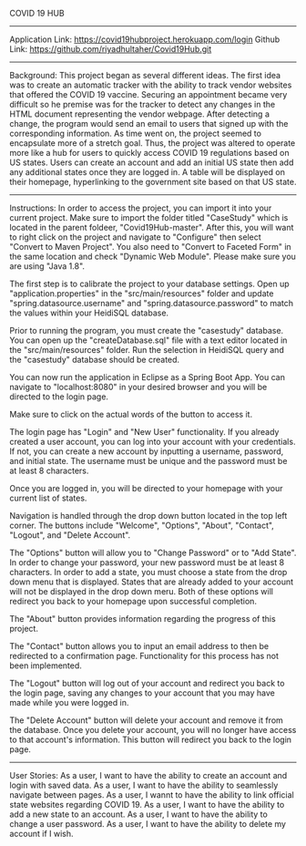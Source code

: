 COVID 19 HUB
__________________________________________________________________________________________________________________________________________________________

Application Link: https://covid19hubproject.herokuapp.com/login
Github Link: https://github.com/riyadhultaher/Covid19Hub.git
__________________________________________________________________________________________________________________________________________________________

Background: 
This project began as several different ideas. The first idea was to create an automatic tracker with the ability to track vendor
websites that offered the COVID 19 vaccine. Securing an appointment became very difficult so he premise was for the tracker
to detect any changes in the HTML document representing the vendor webpage. After detecting a change, the program would
send an email to users that signed up with the corresponding information. As time went on, the project seemed to encapsulate
more of a stretch goal. Thus, the project was altered to operate more like a hub for users to quickly access COVID 19 regulations
based on US states. Users can create an account and add an initial US state then add any additional states once they are logged
in. A table will be displayed on their homepage, hyperlinking to the government site based on that US state.
__________________________________________________________________________________________________________________________________________________________

Instructions:
In order to access the project, you can import it into your current project. Make sure to import the folder titled "CaseStudy" which is located in
the parent foldeer, "Covid19Hub-master". After this, you will want to right click on the project and navigate to "Configure" then select "Convert to Maven Project".
You also need to "Convert to Faceted Form" in the same location and check "Dynamic Web Module". Please make sure you are using "Java 1.8".

The first step is to calibrate the project to your database settings. Open up "application.properties" in the "src/main/resources" folder and update
"spring.datasource.username" and "spring.datasource.password" to match the values within your HeidiSQL database.

Prior to running the program, you must create the "casestudy" database. You can open up the "createDatabase.sql" file with a text editor located in
the "src/main/resources" folder. Run the selection in HeidiSQL query and the "casestudy" database should be created.

You can now run the application in Eclipse as a Spring Boot App. You can navigate to "localhost:8080" in your desired browser and you will be directed to
the login page. 

Make sure to click on the actual words of the button to access it.

The login page has "Login" and "New User" functionality. If you already created a user account, you can log into your account with your credentials. 
If not, you can create a new account by inputting a username, password, and initial state. The username must be unique and the password must be at
least 8 characters.

Once you are logged in, you will be directed to your homepage with your current list of states. 

Navigation is handled through the drop down button located in the top left corner. The buttons include "Welcome", "Options", "About", "Contact", "Logout", and "Delete Account".

The "Options" button will allow you to "Change Password" or to "Add State". In order to change your password, your new password must be at least 8 characters.
In order to add a state, you must choose a state from the drop down menu that is displayed. States that are already added to your account will not be displayed
in the drop down meru. Both of these options will redirect you back to your homepage upon successful completion.

The "About" button provides information regarding the progress of this project.

The "Contact" button allows you to input an email address to then be redirected to a confirmation page. Functionality for this process has not been implemented.

The "Logout" button will log out of your account and redirect you back to the login page, saving any changes to your account that you may have made while you were
logged in.

The "Delete Account" button will delete your account and remove it from the database. Once you delete your account, you will no longer have access to that account's
information. This button will redirect you back to the login page.
_____________________________________________________________________________________________________________________________________________________________

User Stories:
As a user, I want to have the ability to create an account and login with saved data.
As a user, I want to have the ability to seamlessly navigate between pages.
As a user, I wannt to have the ability to link official state websites regarding COVID 19.
As a user, I want to have the ability to add a new state to an account.
As a user, I want to have the ability to change a user password.
As a user, I want to have the ability to delete my account if I wish.
